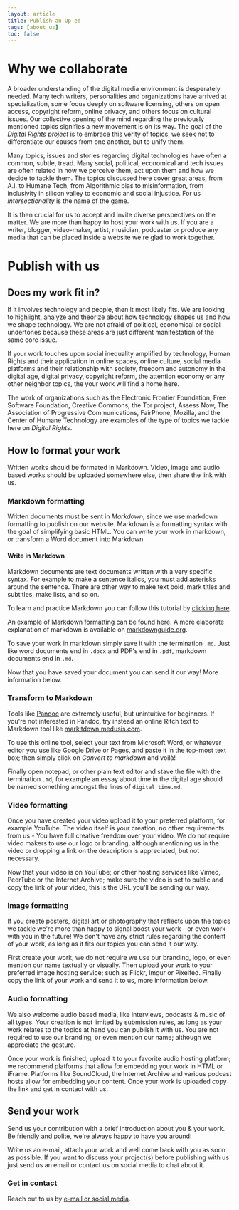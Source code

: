 ```yaml
---
layout: article
title: Publish an Op-ed
tags: [about us]
toc: false
---
```


# Why we collaborate

A broader understanding of the digital media environment is desperately needed. Many tech writers, personalities and organizations have arrived at specialization, some focus deeply on software licensing, others on open access, copyright reform, online privacy, and others focus on cultural issues. Our collective opening of the mind regarding the previously mentioned topics signifies a new movement is on its way. The goal of the *Digital Rights project* is to embrace this verity of topics, we seek not to differentiate our causes from one another, but to unify them.

Many topics, issues and stories regarding digital technologies have often a common, subtle, tread. Many social, political, economical and tech issues are often related in how we perceive them, act upon them and how we decide to tackle them. The topics discussed here cover great areas, from A.I. to Humane Tech, from Algorithmic bias to misinformation, from inclusivity in silicon valley to economic and social injustice. For us *intersectionality* is the name of the game.

It is then crucial for us to accept and invite diverse perspectives on the matter. We are more than happy to host your work with us. If you are a writer, blogger, video-maker, artist, musician, podcaster or produce any media that can be placed inside a website we're glad to work together.

# Publish with us

## Does my work fit in?

If it involves technology and people, then it most likely fits. We are looking to highlight, analyze and theorize about how technology shapes us and how we shape technology. We are not afraid of political, economical or social undertones because these areas are just different manifestation of the same core issue.

If your work touches upon social inequality amplified by technology, Human Rights and their application in online spaces, online culture, social media platforms and their relationship with society, freedom and autonomy in the digital age, digital privacy, copyright reform, the attention economy or any other neighbor topics, the your work will find a home here.

The work of organizations such as the Electronic Frontier Foundation, Free Software Foundation, Creative Commons, the Tor project, Assess Now, The Association of Progressive Communications, FairPhone, Mozilla, and the Center of Humane Technology are examples of the type of topics we tackle here on *Digital Rights*.

## How to format your work

Written works should be formated in Markdown. Video, image and audio based works should be uploaded somewhere else, then share the link with us.

### Markdown formatting

Written documents must be sent in *Markdown*, since we use markdown formatting to publish on our website. Markdown is a formatting syntax with the goal of simplifying basic HTML. You can write your work in markdown, or transform a Word document into Markdown.

#### Write in Markdown

Markdown documents are text documents written with a very specific syntax. For example to make a sentence italics, you must add asterisks around the sentence. There are other way to make text bold, mark titles and subtitles, make lists, and so on.

To learn and practice Markdown you can follow this tutorial by [clicking here][ch].

[ch]: https://www.markdowntutorial.com/

An example of Markdown formatting can be found [here](https://en.wikipedia.org/wiki/Markdown#Example). A more elaborate explanation of markdown is available on [markdownguide.org](https://www.markdownguide.org/).

To save your work in markdown simply save it with the termination `.md`. Just like word documents end in `.docx` and PDF's end in `.pdf`, markdown documents end in `.md`.

Now that you have saved your document you can send it our way! More information below.

### Transform to Markdown

Tools like [Pandoc](https://pandoc.org/) are extremely useful, but unintuitive for beginners. If you're not interested in Pandoc, try instead an online Ritch text to Markdown tool like [markitdown.medusis.com](http://markitdown.medusis.com/).

To use this online tool, select your text from Microsoft Word, or whatever editor you use like Google Drive or Pages, and paste it in the top-most text box; then simply click on *Convert to markdown* and voilà!


Finally open notepad, or other plain text editor and stave the file with the termination `.md`, for example an essay about time in the digital age should be named something amongst the lines of `digital time.md`.

### Video formatting

Once you have created your video upload it to your preferred platform, for example YouTube. The video itself is your creation, no other requirements from us - You have full creative freedom over your video. We do not require video makers to use our logo or branding, although mentioning us in the video or dropping a link on the description is appreciated, but not necessary.

Now that your video is on YouTube; or other hosting services like Vimeo, PeerTube or the Internet Archive; make sure the video is set to public and copy the link of your video, this is the URL you'll be sending our way.

### Image formatting

If you create posters, digital art or photography that reflects upon the topics we tackle we're more than happy to signal boost your work - or even work with you in the future! We don't have any strict rules regarding the content of your work, as long as it fits our topics you can send it our way.

First create your work, we do not require we use our branding, logo, or even mention our name textually or visually. Then upload your work to your preferred image hosting service; such as Flickr, Imgur or Pixelfed. Finally copy the link of your work and send it to us, more information below.

### Audio formatting

We also welcome audio based media, like interviews, podcasts & music of all types. Your creation is not limited by submission rules, as long as your work relates to the topics at hand you can publish it with us. You are not required to use our branding, or even mention our name; although we appreciate the gesture.

Once your work is finished, upload it to your favorite audio hosting platform; we recommend platforms that allow for embedding your work in HTML or iFrame. Platforms like SoundCloud, the Internet Archive and various podcast hosts allow for embedding your content. Once your work is uploaded copy the link and get in contact with us.  

## Send your work

Send us your contribution with a brief introduction about you & your work. Be friendly and polite, we're always happy to have you around!

Write us an e-mail, attach your work and well come back with you as soon as possible. If you want to discuss your project(s) before publishing with us just send us an email or contact us on social media to chat about it.

### Get in contact

Reach out to us by [e-mail or social media][cont].

[cont]: https://digital-rights.github.io/socials/socialmedia.html

